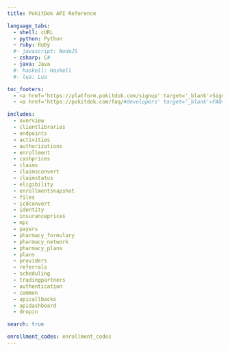 ```yaml
---
title: PokitDok API Reference

language_tabs:
  - shell: cURL
  - python: Python
  - ruby: Ruby
  #- javascript: NodeJS
  - csharp: C#
  - java: Java
  #- haskell: Haskell
  #- lua: Lua

toc_footers:
  - <a href='https://platform.pokitdok.com/signup' target='_blank'>Sign Up for a Free API Key</a>
  - <a href='https://pokitdok.com/faq/#developers' target='_blank'>FAQ</a>

includes:
  - overview
  - clientlibraries
  - endpoints
  - activities
  - authorizations
  - enrollment
  - cashprices
  - claims
  - claimsconvert
  - claimstatus
  - eligibility
  - enrollmentsnapshot
  - files
  - icdconvert
  - identity
  - insuranceprices
  - mpc
  - payers
  - pharmacy_formulary
  - pharmacy_network
  - pharmacy_plans
  - plans
  - providers
  - referrals
  - scheduling
  - tradingpartners
  - authentication
  - common
  - apicallbacks
  - apidashboard
  - dropin

search: true

enrollment_codes: enrollment_codes
---
```

